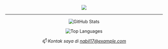 <p align="center">
  <a href="https://github.com/Nabil17-alt">
    <img src="https://readme-typing-svg.demolab.com/?lines=Saya+Muhammad+Nabil;Mahasiswa+Teknik+Informatika;Universitas+Sains+dan+Teknologi+Indonesia;&font=Poppins;&center=true&width=500&height=45&color=ff3068&vCenter=true&pause=1000&size=24" />
  </a>
</p>
<hr/>
<p align="center">
  <img src="https://github-readme-stats.vercel.app/api?username=Nabil17-alt&show_icons=true&theme=radical" alt="GitHub Stats" />
</p>
<p align="center">
  <img src="https://github-readme-stats.vercel.app/api/top-langs/?username=Nabil17-alt&layout=compact&theme=radical" alt="Top Languages" />
</p>
<p align="center">
  <i>📫 Kontak saya di <a href="mailto:nabil17@example.com">nabil17@example.com</a></i>
</p>
